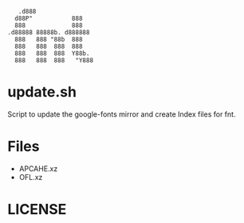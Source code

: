 ```
   .d888
  d88P"           888
  888             888
.d88888 88888b. d888888
  888   888 "88b  888
  888   888  888  888
  888   888  888  Y88b.
  888   888  888   "Y888
```

# update.sh

Script to update the google-fonts mirror and create Index files for fnt.

# Files

- APCAHE.xz
- OFL.xz

# LICENSE

